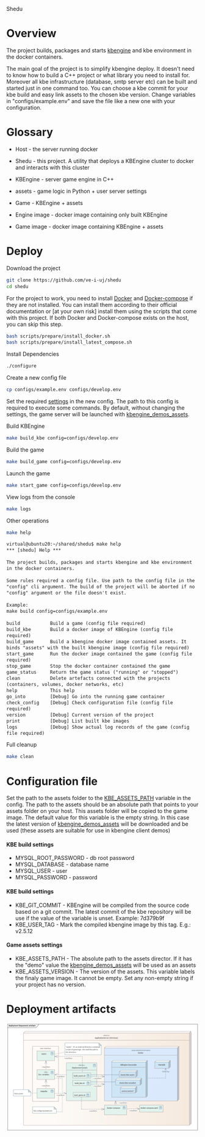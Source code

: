 Shedu

# Overview

The project builds, packages and starts [kbengine](https://github.com/kbengine/kbengine "An open source MMOG server engine") and kbe environment in the docker containers.

The main goal of the project is to simplify kbengine deploy. It doesn't need to know how to build a C++ project or what library you need to install for. Moreover all kbe infrastructure (database, smtp server etc) can be built and started just in one command too. You can choose a kbe commit for your kbe build and easy link assets to the chosen kbe version. Change variables in "configs/example.env" and save the file like a new one with your configuration.

# Glossary

* Host - the server running docker
* Shedu - this project. A utility that deploys a KBEngine cluster to docker and interacts with this cluster

* KBEngine - server game engine in C++
* assets - game logic in Python + user server settings
* Game - KBEngine + assets

* Engine image - docker image containing only built KBEngine
* Game image - docker image containing KBEngine + assets

# Deploy

Download the project

```bash
git clone https://github.com/ve-i-uj/shedu
cd shedu
```

For the project to work, you need to install [Docker](https://docs.docker.com/desktop/install/linux-install/) and [Docker-compose](https://docs.docker.com/compose/install/) if they are not installed. You can install them according to their official documentation or [at your own risk] install them using the scripts that come with this project. If both Docker and Docker-compose exists on the host, you can skip this step.

```bash
bash scripts/prepare/install_docker.sh
bash scripts/prepare/install_latest_compose.sh
```

Install Dependencies

```bash
./configure
```

Create a new config file

```bash
cp configs/example.env configs/develop.env
```

Set the required [settings](#configuration-file) in the new config. The path to this config is required to execute some commands. By default, without changing the settings, the game server will be launched with [kbengine_demos_assets](https://github.com/kbengine/kbengine_demos_assets).

Build KBEngine

```bash
make build_kbe config=configs/develop.env
```

Build the game

```bash
make build_game config=configs/develop.env
```

Launch the game

```bash
make start_game config=configs/develop.env
```

View logs from the console

```bash
make logs
```

Other operations

```bash
make help
```

```
virtual@ubuntu20:~/shared/shedu$ make help
*** [shedu] Help ***

The project builds, packages and starts kbengine and kbe environment in the docker containers.

Some rules required a config file. Use path to the config file in the "config" cli argument. The build of the project will be aborted if no "config" argument or the file doesn't exist.

Example:
make build config=configs/example.env

build           Build a game (config file required)
build_kbe       Build a docker image of KBEngine (config file required)
build_game      Build a kbengine docker image contained assets. It binds "assets" with the built kbengine image (config file required)
start_game      Run the docker image contained the game (config file required)
stop_game       Stop the docker container contained the game
game_status     Return the game status ("running" or "stopped")
clean           Delete artefacts connected with the projects (containers, volumes, docker networks, etc)
help            This help
go_into         [Debug] Go into the running game container
check_config    [Debug] Check configuration file (config file required)
version         [Debug] Current version of the project
print           [Debug] List built kbe images
logs            [Debug] Show actual log records of the game (config file required)
```

Full cleanup

```bash
make clean
```

# Configuration file

Set the path to the assets folder to the [KBE_ASSETS_PATH](#configuration-file) variable in the config. The path to the assets should be an absolute path that points to your assets folder on your host. This assets folder will be copied to the game image. The default value for this variable is the empty string. In this case the latest version of [kbengine_demos_assets](https://github.com/kbengine/kbengine_demos_assets) will be downloaded and be used (these assets are suitable for use in kbengine client demos)

#### KBE build settings

* MYSQL_ROOT_PASSWORD - db root password
* MYSQL_DATABASE - database name
* MYSQL_USER - user
* MYSQL_PASSWORD - password

#### KBE build settings

* KBE_GIT_COMMIT - KBEngine will be compiled from the source code based on a git commit. The latest commit of the kbe repository will be use if the value of the variable is unset. Example: 7d379b9f
* KBE_USER_TAG - Mark the compiled kbengine image by this tag. E.g.: v2.5.12

#### Game assets settings

* KBE_ASSETS_PATH - The absolute path to the assets director. If it has the "demo" value the [kbengine_demos_assets](https://github.com/kbengine/kbengine_demos_assets "The demo settings provided by KBEngine developers") will be used as an assets
* KBE_ASSETS_VERSION - The version of the assets. This variable labels the finaly game image. It cannot be empty. Set any non-empty string if your project has no version.

# Deployment artifacts
![alt text](https://github.com/ve-i-uj/shedu/blob/develop/doc/pictures/depoyment_artefacts.bmp?raw=true "Deployment artifacts")
